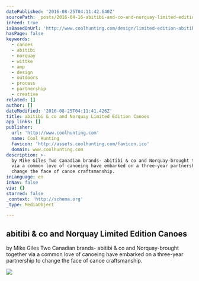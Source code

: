 ```yaml
---
datePublished: '2016-08-25T04:11:42.640Z'
sourcePath: _posts/2016-04-16-abitibi-and-co-and-norquay-limited-edition-canoes.md
inFeed: true
isBasedOnUrl: 'http://www.coolhunting.com/design/limited-edition-abitibi-co-canoes'
hasPage: false
keywords:
  - canoes
  - abitibi
  - norquay
  - wittke
  - amp
  - design
  - outdoors
  - process
  - partnership
  - creative
related: []
author: []
dateModified: '2016-08-25T04:11:41.426Z'
title: abitibi & co and Norquay Limited Edition Canoes
app_links: []
publisher:
  url: 'http://www.coolhunting.com'
  name: Cool Hunting
  favicon: 'http://assets.coolhunting.com/favicon.ico'
  domain: www.coolhunting.com
description: >-
  by Mike Giles Two Canadian brands- abitibi & co and Norquay-brought together
  via a common love of canoeing have embarked on a three-year partnership to
  change the face of canoe craftsmanship.
inLanguage: en
inNav: false
via: {}
starred: false
_context: 'http://schema.org'
_type: MediaObject

---
```

<article style=""><h1>abitibi &amp; co and Norquay Limited Edition Canoes</h1><p>by Mike Giles Two Canadian brands- abitibi &amp; co and Norquay-brought together via a common love of canoeing have embarked on a three-year partnership to change the face of canoe craftsmanship.</p><img src="http://assets.coolhunting.com/coolhunting/2015/08/17/large_Norquay_abitibi_Canoes_02.jpg" /></article>
